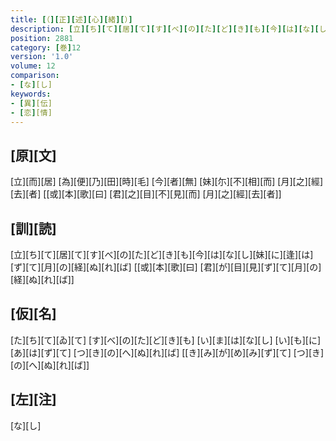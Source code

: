 ```yaml
---
title: [（][正][述][心][緒][）]
description: [立][ち][て][居][て][す][べ][の][た][ど][き][も][今][は][な][し][妹][に][逢][は][ず][て][月][の][経][ぬ][れ][ば] [[或][本][歌][曰] [君][が][目][見][ず][て][月][の][経][ぬ][れ][ば]]
position: 2881
category: [巻]12
version: '1.0'
volume: 12
comparison:
- [な][し]
keywords:
- [異][伝]
- [恋][情]
---
```


## [原][文]

[立][而][居] [為][便][乃][田][時][毛] [今][者][無] [妹][尓][不][相][而] [月][之][經][去][者] [[或][本][歌][曰] [君][之][目][不][見][而] [月][之][經][去][者]]

## [訓][読]

[立][ち][て][居][て][す][べ][の][た][ど][き][も][今][は][な][し][妹][に][逢][は][ず][て][月][の][経][ぬ][れ][ば] [[或][本][歌][曰] [君][が][目][見][ず][て][月][の][経][ぬ][れ][ば]]

## [仮][名]

[た][ち][て][ゐ][て] [す][べ][の][た][ど][き][も] [い][ま][は][な][し] [い][も][に][あ][は][ず][て] [つ][き][の][へ][ぬ][れ][ば] [[き][み][が][め][み][ず][て] [つ][き][の][へ][ぬ][れ][ば]]

## [左][注]

[な][し]
